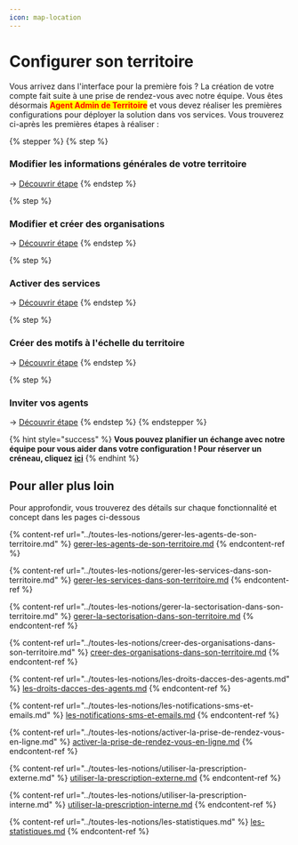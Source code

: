 ```yaml
---
icon: map-location
---
```


# Configurer son territoire

Vous arrivez dans l'interface pour la première fois ? La création de votre compte fait suite à une prise de rendez-vous avec notre équipe. Vous êtes désormais <mark style="color:red;">**Agent Admin de Territoire**</mark> et vous devez réaliser les premières configurations pour déployer la solution dans vos services. Vous trouverez ci-après les premières étapes à réaliser :&#x20;

{% stepper %}
{% step %}
### **Modifier les informations générales de votre territoire**

→ [Découvrir étape](https://scribehow.com/shared/Configurez_votre_territoire_sur_RDV_Service_Public__BCFQdTI3TGSzFSvWKWwV_)
{% endstep %}

{% step %}
### **Modifier et créer des organisations**

→ [Découvrir étape](https://scribehow.com/shared/Configurez_votre_territoire_sur_RDV_Service_Public__BCFQdTI3TGSzFSvWKWwV_g)
{% endstep %}

{% step %}
### **Activer des services**

→ [Découvrir étape](https://scribehow.com/shared/Configurez_votre_territoire_sur_RDV_Service_Public__BCFQdTI3TGSzFSvWKWwV_g)
{% endstep %}

{% step %}
### **Créer des motifs à l'échelle du territoire**

→ [Découvrir étape](https://scribehow.com/shared/Configurez_votre_territoire_sur_RDV_Service_Public__BCFQdTI3TGSzFSvWKWwV_g#7358593d)
{% endstep %}

{% step %}
### **Inviter vos agents**

→ [Découvrir étape](https://scribehow.com/shared/Configurez_votre_territoire_sur_RDV_Service_Public__BCFQdTI3TGSzFSvWKWwV_g#f9a52d09)
{% endstep %}
{% endstepper %}

{% hint style="success" %}
**Vous pouvez planifier un échange avec notre équipe pour vous aider dans votre configuration ! Pour réserver un créneau, cliquez** [**ici**](https://cal.com/team/rdv-service-public/aide-a-la-configuration)
{% endhint %}

## Pour aller plus loin

Pour approfondir, vous trouverez des détails sur chaque fonctionnalité et concept dans les pages ci-dessous&#x20;

{% content-ref url="../toutes-les-notions/gerer-les-agents-de-son-territoire.md" %}
[gerer-les-agents-de-son-territoire.md](../toutes-les-notions/gerer-les-agents-de-son-territoire.md)
{% endcontent-ref %}

{% content-ref url="../toutes-les-notions/gerer-les-services-dans-son-territoire.md" %}
[gerer-les-services-dans-son-territoire.md](../toutes-les-notions/gerer-les-services-dans-son-territoire.md)
{% endcontent-ref %}

{% content-ref url="../toutes-les-notions/gerer-la-sectorisation-dans-son-territoire.md" %}
[gerer-la-sectorisation-dans-son-territoire.md](../toutes-les-notions/gerer-la-sectorisation-dans-son-territoire.md)
{% endcontent-ref %}

{% content-ref url="../toutes-les-notions/creer-des-organisations-dans-son-territoire.md" %}
[creer-des-organisations-dans-son-territoire.md](../toutes-les-notions/creer-des-organisations-dans-son-territoire.md)
{% endcontent-ref %}

{% content-ref url="../toutes-les-notions/les-droits-dacces-des-agents.md" %}
[les-droits-dacces-des-agents.md](../toutes-les-notions/les-droits-dacces-des-agents.md)
{% endcontent-ref %}

{% content-ref url="../toutes-les-notions/les-notifications-sms-et-emails.md" %}
[les-notifications-sms-et-emails.md](../toutes-les-notions/les-notifications-sms-et-emails.md)
{% endcontent-ref %}

{% content-ref url="../toutes-les-notions/activer-la-prise-de-rendez-vous-en-ligne.md" %}
[activer-la-prise-de-rendez-vous-en-ligne.md](../toutes-les-notions/activer-la-prise-de-rendez-vous-en-ligne.md)
{% endcontent-ref %}

{% content-ref url="../toutes-les-notions/utiliser-la-prescription-externe.md" %}
[utiliser-la-prescription-externe.md](../toutes-les-notions/utiliser-la-prescription-externe.md)
{% endcontent-ref %}

{% content-ref url="../toutes-les-notions/utiliser-la-prescription-interne.md" %}
[utiliser-la-prescription-interne.md](../toutes-les-notions/utiliser-la-prescription-interne.md)
{% endcontent-ref %}

{% content-ref url="../toutes-les-notions/les-statistiques.md" %}
[les-statistiques.md](../toutes-les-notions/les-statistiques.md)
{% endcontent-ref %}
